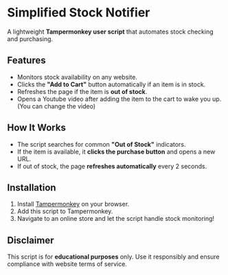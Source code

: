 

# Simplified Stock Notifier  

A lightweight **Tampermonkey user script** that automates stock checking and purchasing.  

## Features  
- Monitors stock availability on any website.  
- Clicks the **"Add to Cart"** button automatically if an item is in stock.  
- Refreshes the page if the item is **out of stock**.  
- Opens a Youtube video after adding the item to the cart to wake you up.(You can change the video)

## How It Works  
- The script searches for common **"Out of Stock"** indicators.  
- If the item is available, it **clicks the purchase button** and opens a new URL.  
- If out of stock, the page **refreshes automatically** every 2 seconds.  

## Installation  
1. Install [Tampermonkey](https://www.tampermonkey.net/) on your browser.  
2. Add this script to Tampermonkey.  
3. Navigate to an online store and let the script handle stock monitoring!  

## Disclaimer  
This script is for **educational purposes** only. Use it responsibly and ensure compliance with website terms of service.  

